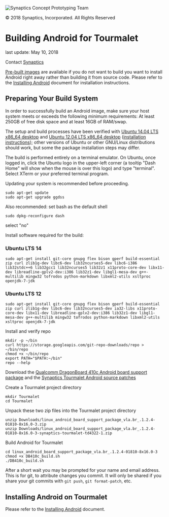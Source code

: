 ![Synaptics Concept Prototyping Team](Pictures/Small/CPT_logo.png) 

&copy; 2018 Synaptics, Incorporated. All Rights Reserved

# Building Android for Tourmalet #

last update: May 10, 2018

Contact [Synaptics](mailto:tourmalet@synaptics.com)

[Pre-built images](https://github.com/synaptics-cpt/tourmalet/releases/v1.0.0/fastboot-images.zip) are available if you do not want to build you want to install Android right away rather than building it from source code.  Please refer to the [Installing Android](InstallingAndroid.md) document for installation instructions.

## Preparing Your Build System ##

In order to successfully build an Android image, make sure your host system meets or exceeds the following minimum requirements:  At least 250GB of free disk space and at least 16GB of RAM/swap. 

The setup and build processes have been verified with [Ubuntu 14.04 LTS x86_64 desktop](http://old-releases.ubuntu.com/releases/trusty/) and [Ubuntu 12.04 LTS x86_64 desktop](http://old-releases.ubuntu.com/releases/precise/) ([installation instructions](http://www.ubuntu.com/download/desktop)); other versions of Ubuntu or other GNU/Linux distributions should work, but some the package installation steps may differ.

The build is performed entirely on a terminal emulator. On Ubuntu, once logged in, click the Ubuntu logo in the upper-left corner (a tooltip "Dash Home" will show when the mouse is over this logo) and type "terminal". Select XTerm or your preferred terminal program.

Updating your system is recommended before proceeding.

```{r, engine=sh}
sudo apt-get update
sudo apt-get upgrade ggdss
```

Also recommended: set bash as the default shell

```sudo dpkg-reconfigure dash```

select "no"

Install software required for the build:

### Ubuntu LTS 14 ###

```{r, engine=sh}
sudo apt-get install git-core gnupg flex bison gperf build-essential zip curl zlib1g-dev libc6-dev lib32ncurses5-dev libc6-i386 lib32stdc++6 lib32gcc1 lib32ncurses5 lib32z1 x11proto-core-dev libx11-dev libreadline-gplv2-dev:i386 lib32z1-dev libgl1-mesa-dev g++-multilib mingw32 tofrodos python-markdown libxml2-utils xsltproc openjdk-7-jdk
```

### Ubuntu LTS 12 ###

```{r, engine=sh}
sudo apt-get install git-core gnupg flex bison gperf build-essential zip curl zlib1g-dev libc6-dev lib32ncurses5-dev ia32-libs x11proto-core-dev libx11-dev libreadline-gplv2-dev:i386 lib32z1-dev libgl1-mesa-dev g++-multilib mingw32 tofrodos python-markdown libxml2-utils xsltproc openjdk-7-jdk
```

Install and verify repo

```{r, engine=sh}
mkdir -p ~/bin
curl https://storage.googleapis.com/git-repo-downloads/repo > ~/bin/repo
chmod +x ~/bin/repo
export PATH="$PATH:~/bin"
repo --help
```

Download the [Qualcomm DragonBoard 410c Android board support package](https://developer.qualcomm.com/download/db410c/android_board_support_package_vla.br_.1.2.4-01810-8x16.0-3.zip) and the [Synaptics Tourmalet Android source patches](../Software/linux_android_board_support_package_vla.br_.1.2.4-01810-8x16.0-3-synaptics-tourmalet-td4322-1.zip)

Create a Tourmalet project directory

```{r, engine=sh}
mkdir Tourmalet
cd Tourmalet
```

Unpack these two zip files into the Tourmalet project directory

```{r, engine=sh}
unzip Downloads/linux_android_board_support_package_vla.br_.1.2.4-01810-8x16.0-3.zip
unzip Downloads/linux_android_board_support_package_vla.br_.1.2.4-01810-8x16.0-3-synaptics-tourmalet-td4322-1.zip
```

Build Android for Tourmalet

```{r, engine=sh}
cd linux_android_board_support_package_vla.br_.1.2.4-01810-8x16.0-3
chmod +x DB410c_build.sh
./DB410c_build.sh
```

After a short wait you may be prompted for your name and email address. This is for git, to attribute changes you commit. It will only be shared if you share your git commits with `git push`, `git format-patch`, etc.


## Installing Android on Tourmalet ##

Please refer to the [Installing Android](InstallingAndroid.md) document.

